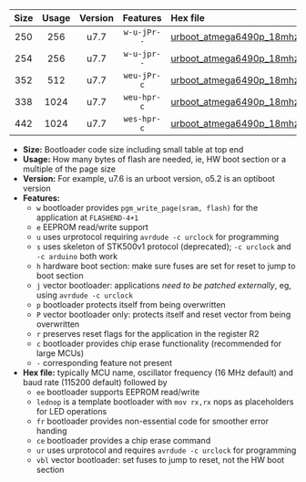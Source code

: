 |Size|Usage|Version|Features|Hex file|
|:-:|:-:|:-:|:-:|:--|
|250|256|u7.7|`w-u-jPr--`|[urboot_atmega6490p_18mhz432_38400bps_lednop_ur_vbl.hex](https://raw.githubusercontent.com/stefanrueger/urboot.hex/main/mcus/atmega6490p/fcpu_18mhz432/38400_bps/urboot_atmega6490p_18mhz432_38400bps_lednop_ur_vbl.hex)|
|254|256|u7.7|`w-u-jpr--`|[urboot_atmega6490p_18mhz432_38400bps_lednop_fr_ur_vbl.hex](https://raw.githubusercontent.com/stefanrueger/urboot.hex/main/mcus/atmega6490p/fcpu_18mhz432/38400_bps/urboot_atmega6490p_18mhz432_38400bps_lednop_fr_ur_vbl.hex)|
|352|512|u7.7|`weu-jPr-c`|[urboot_atmega6490p_18mhz432_38400bps_ee_lednop_fr_ce_ur_vbl.hex](https://raw.githubusercontent.com/stefanrueger/urboot.hex/main/mcus/atmega6490p/fcpu_18mhz432/38400_bps/urboot_atmega6490p_18mhz432_38400bps_ee_lednop_fr_ce_ur_vbl.hex)|
|338|1024|u7.7|`weu-hpr-c`|[urboot_atmega6490p_18mhz432_38400bps_ee_lednop_fr_ce_ur.hex](https://raw.githubusercontent.com/stefanrueger/urboot.hex/main/mcus/atmega6490p/fcpu_18mhz432/38400_bps/urboot_atmega6490p_18mhz432_38400bps_ee_lednop_fr_ce_ur.hex)|
|442|1024|u7.7|`wes-hpr-c`|[urboot_atmega6490p_18mhz432_38400bps_ee_lednop_fr_ce.hex](https://raw.githubusercontent.com/stefanrueger/urboot.hex/main/mcus/atmega6490p/fcpu_18mhz432/38400_bps/urboot_atmega6490p_18mhz432_38400bps_ee_lednop_fr_ce.hex)|

- **Size:** Bootloader code size including small table at top end
- **Usage:** How many bytes of flash are needed, ie, HW boot section or a multiple of the page size
- **Version:** For example, u7.6 is an urboot version, o5.2 is an optiboot version
- **Features:**
  + `w` bootloader provides `pgm_write_page(sram, flash)` for the application at `FLASHEND-4+1`
  + `e` EEPROM read/write support
  + `u` uses urprotocol requiring `avrdude -c urclock` for programming
  + `s` uses skeleton of STK500v1 protocol (deprecated); `-c urclock` and `-c arduino` both work
  + `h` hardware boot section: make sure fuses are set for reset to jump to boot section
  + `j` vector bootloader: applications *need to be patched externally*, eg, using `avrdude -c urclock`
  + `p` bootloader protects itself from being overwritten
  + `P` vector bootloader only: protects itself and reset vector from being overwritten
  + `r` preserves reset flags for the application in the register R2
  + `c` bootloader provides chip erase functionality (recommended for large MCUs)
  + `-` corresponding feature not present
- **Hex file:** typically MCU name, oscillator frequency (16 MHz default) and baud rate (115200 default) followed by
  + `ee` bootloader supports EEPROM read/write
  + `lednop` is a template bootloader with `mov rx,rx` nops as placeholders for LED operations
  + `fr` bootloader provides non-essential code for smoother error handing
  + `ce` bootloader provides a chip erase command
  + `ur` uses urprotocol and requires `avrdude -c urclock` for programming
  + `vbl` vector bootloader: set fuses to jump to reset, not the HW boot section
